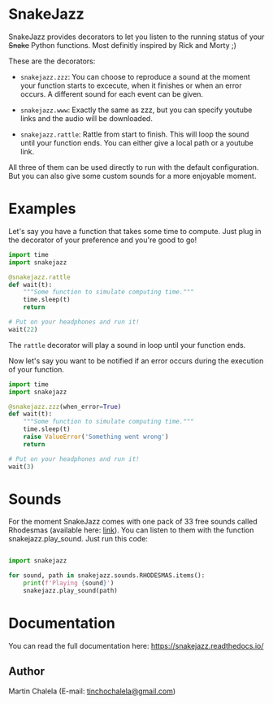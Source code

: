 # SnakeJazz


SnakeJazz provides decorators to let you listen to the running status of your ~~Snake~~ Python functions. Most definitly inspired by Rick and Morty ;)

These are the decorators:

 - `snakejazz.zzz`:
    You can choose to reproduce a sound at the moment your function starts to excecute, when it finishes or when an error occurs. A different sound for each event can be given. 

 - `snakejazz.www`:
    Exactly the same as zzz, but you can specify youtube links and the audio will be downloaded.

 - `snakejazz.rattle`:
    Rattle from start to finish. This will loop the sound until your function ends. You can either give a local path or a youtube link.

All three of them can be used directly to run with the default configuration. But you can also give some custom sounds for a more enjoyable moment.


# Examples
Let's say you have a function that takes some time to compute. Just plug in the decorator of your preference and you're good to go!

```python
import time
import snakejazz

@snakejazz.rattle
def wait(t):
    """Some function to simulate computing time."""
    time.sleep(t)
    return

# Put on your headphones and run it!
wait(22)
```
The `rattle` decorator will play a sound in loop until your function ends.


Now let's say you want to be notified if an error occurs during the execution of your function.
```python
import time
import snakejazz

@snakejazz.zzz(when_error=True)
def wait(t):
    """Some function to simulate computing time."""
    time.sleep(t)
    raise ValueError('Something went wrong')
    return

# Put on your headphones and run it!
wait(3)
```

# Sounds
For the moment SnakeJazz comes with one pack of 33 free sounds called Rhodesmas (available here: [link](https://freesound.org/people/rhodesmas/packs/17958/)). You can listen to them with the function snakejazz.play_sound. Just run this code:
```python

import snakejazz

for sound, path in snakejazz.sounds.RHODESMAS.items():
    print(f'Playing {sound}')
    snakejazz.play_sound(path)
```


# Documentation
You can read the full documentation here: https://snakejazz.readthedocs.io/


## Author

Martin Chalela (E-mail: tinchochalela@gmail.com)
